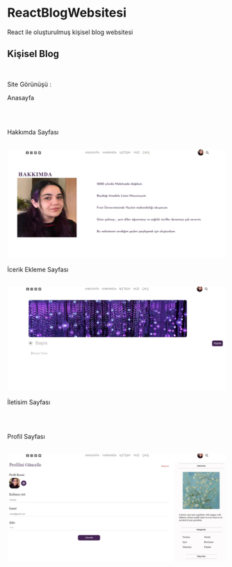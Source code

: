 # ReactBlogWebsitesi
React ile oluşturulmuş kişisel blog websitesi
<h2>Kişisel Blog</h2><br>
 <p>Site Görünüşü :</p>
 <p>Anasayfa</p><br>
 <img src="readmeİcinFotograflar/anasyf.jpg" alt=""><br>
 <p>Hakkımda Sayfası</p><br>
 <img src="readmeİcinFotograflar/hakkımda.jpg" alt=""><br>
 <p>İcerik Ekleme Sayfası</p><br>
 <img src="readmeİcinFotograflar/icerikEkleme.jpg" alt=""><br>
  <p>İletisim Sayfası</p><br>
 <img src="readmeİcinFotograflar/iletisim.jpg" alt=""><br>
  <p>Profil Sayfası</p><br>
 <img src="readmeİcinFotograflar/profilsayfası.jpg" alt=""><br>
  
